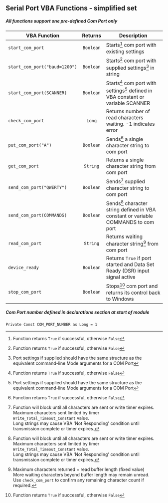 ## Serial Port VBA Functions - simplified set

##### All functions support one pre-defined Com Port only

| VBA Function                   |  Returns  | Description                                                                          | 
| -------------------------------|:---------:|--------------------------------------------------------------------------------------|  
| `start_com_port`               | `Boolean` | Starts[^1] com port with existing settings                                           |   
| `start_com_port("baud=1200")`  | `Boolean` | Starts[^1] com port with supplied settings[^4] in string                             | 
| `start_com_port(SCANNER)`      | `Boolean` | Starts[^1] com port with settings[^4] defined in VBA constant or variable SCANNER    |  
| `check_com_port`               | `Long`    | Returns number of read characters waiting. -1 indicates error                        |   
| `put_com_port("A")`            | `Boolean` | Sends[^1] a single character string to com port                                      |  
| `get_com_port`                 | `String`  | Returns a single character string from com port                                      |  
| `send_com_port("QWERTY")`      | `Boolean` | Sends[^2] supplied character string to com port                                      |  
| `send_com_port(COMMANDS)`      | `Boolean` | Sends[^2] character string defined in VBA constant or variable COMMANDS to com port  |  
| `read_com_port`                | `String`  | Returns waiting character string[^3] from com port                                   |  
| `device_ready`                 | `Boolean` | Returns `True` if port started and Data Set Ready (DSR) input signal active          |  
| `stop_com_port`                | `Boolean` | Stops[^1] com port and returns its control back to Windows                           |  


##### Com Port number defined in declarations section at start of module   
`Private Const COM_PORT_NUMBER as Long = 1`    

[^1]: Function returns `True` if successful, otherwise `False`  

[^2]: Function will block until all characters are sent or write timer expires.  
      Maximum characters sent limited by timer `Write_Total_Timeout_Constant` value.   
      Long strings may cause VBA 'Not Responding' condition until transmission complete or timer expires.    
      
[^3]: Maximum characters returned = read buffer length (fixed value)    
      More waiting characters beyond buffer length may remain unread.   
      Use `check_com_port` to confirm any remaining character count if required.            
      
[^4]: Port settings if supplied should have the same structure as the equivalent command-line Mode arguments for a COM Port
